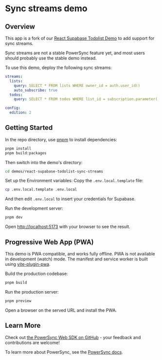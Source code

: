 # Sync streams demo

## Overview

This app is a fork of our [React Supabase Todolist Demo](../react-supabase-todolist/) to add support for sync streams.

Sync streams are not a stable PowerSync feature yet, and most users should probably use the stable demo instead.

To use this demo, deploy the following sync streams:

```yaml
streams:
  lists:
    query: SELECT * FROM lists WHERE owner_id = auth.user_id()
    auto_subscribe: true
  todos:
    query: SELECT * FROM todos WHERE list_id = subscription.parameter('list') AND list_id IN (SELECT id FROM lists WHERE owner_id = auth.user_id())

config:
  edition: 2
```

## Getting Started

In the repo directory, use [pnpm](https://pnpm.io/installation) to install dependencies:

```bash
pnpm install
pnpm build:packages
```

Then switch into the demo's directory:

```bash
cd demos/react-supabase-todolist-sync-streams
```

Set up the Environment variables: Copy the `.env.local.template` file:

```bash
cp .env.local.template .env.local
```

And then edit `.env.local` to insert your credentials for Supabase.

Run the development server:

```bash
pnpm dev
```

Open [http://localhost:5173](http://localhost:5173) with your browser to see the result.

## Progressive Web App (PWA)

This demo is PWA compatible, and works fully offline. PWA is not available in development (watch) mode. The manifest and service worker is built using [vite-plugin-pwa](https://vite-pwa-org.netlify.app/).

Build the production codebase:

```bash
pnpm build
```

Run the production server:

```bash
pnpm preview
```

Open a browser on the served URL and install the PWA.

## Learn More

Check out [the PowerSync Web SDK on GitHub](https://github.com/powersync-ja/powersync-js/tree/main/packages/web) - your feedback and contributions are welcome!

To learn more about PowerSync, see the [PowerSync docs](https://docs.powersync.com).
